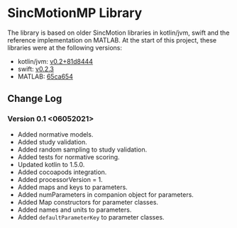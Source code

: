 # SincMotionMP Library

The library is based on older SincMotion libraries in kotlin/jvm, swift and the reference implementation on MATLAB. At the start of this project, these libraries were at the following versions:

+ kotlin/jvm: [v0.2+81d8444](https://github.com/GallVp/libsinc-android/commit/81d84447a46d203ce60b51d7d6e311a371cfebe4)
+ swift: [v0.2.3](https://github.com/GallVp/SincMotion/tree/v0.2.3)
+ MATLAB: [65ca654](https://github.com/GallVp/innerEarMatlab/commit/65ca654f33a305918c55f07270e3278461503fb5)

## Change Log

### Version 0.1 <06052021>

+ Added normative models.
+ Added study validation.
+ Added random sampling to study validation.
+ Added tests for normative scoring.
+ Updated kotlin to 1.5.0.
+ Added cocoapods integration.
+ Added processorVersion = 1.
+ Added maps and keys to parameters.
+ Added numParameters in companion object for parameters.
+ Added Map constructors for parameter classes.
+ Added names and units to parameters.
+ Added `defaultParameterKey` to parameter classes.
